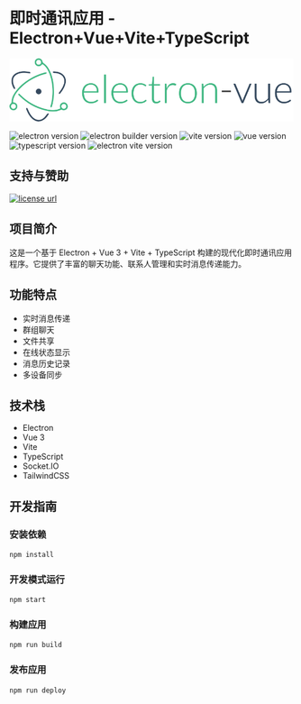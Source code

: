 # 即时通讯应用 - Electron+Vue+Vite+TypeScript

![logo](./public/logo.png)

![electron version](https://img.shields.io/github/package-json/dependency-version/heliomarpm/electron-vuevite-quick-start/dev/electron)
![electron builder version](https://img.shields.io/github/package-json/dependency-version/heliomarpm/electron-vuevite-quick-start/dev/electron-builder)
![vite version](https://img.shields.io/github/package-json/dependency-version/heliomarpm/electron-vuevite-quick-start/dev/vite)
![vue version](https://img.shields.io/github/package-json/dependency-version/heliomarpm/electron-vuevite-quick-start/vue)
![typescript version](https://img.shields.io/github/package-json/dependency-version/heliomarpm/electron-vuevite-quick-start/dev/typescript)
![electron vite version](https://img.shields.io/github/package-json/dependency-version/heliomarpm/electron-vuevite-quick-start/dev/sass)

## 支持与赞助

[![license url](https://img.shields.io/badge/license%20-MIT-1C1E26?style=for-the-badge&labelColor=1C1E26&color=61ffca)](https://github.com/heliomarpm/electron-vuevite-quick-start/blob/main/LICENSE)

## 项目简介

这是一个基于 Electron + Vue 3 + Vite + TypeScript 构建的现代化即时通讯应用程序。它提供了丰富的聊天功能、联系人管理和实时消息传递能力。

## 功能特点

- 实时消息传递
- 群组聊天
- 文件共享
- 在线状态显示
- 消息历史记录
- 多设备同步

## 技术栈

- Electron
- Vue 3
- Vite
- TypeScript
- Socket.IO
- TailwindCSS

## 开发指南

### 安装依赖

```bash
npm install
```

### 开发模式运行

```bash
npm start
```

### 构建应用

```bash
npm run build
```

### 发布应用

```bash
npm run deploy
```


